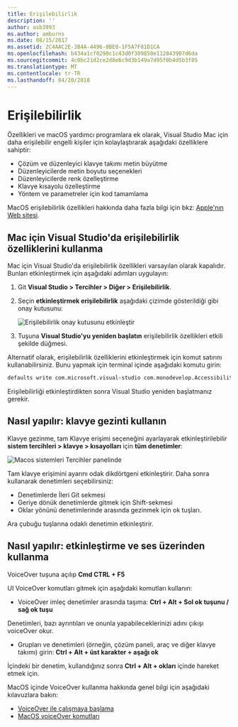 ```yaml
---
title: Erişilebilirlik
description: ''
author: asb3993
ms.author: amburns
ms.date: 08/15/2017
ms.assetid: 2C4AAC2E-3B4A-4496-8BE0-1F5A7F81D1CA
ms.openlocfilehash: b434a1cf0290c1c43d0f309850e112843907d6da
ms.sourcegitcommit: 4c0bc21d2ce2d8e6c9d3b149a7d95f0b4d5b3f85
ms.translationtype: MT
ms.contentlocale: tr-TR
ms.lasthandoff: 04/20/2018
---
```

# <a name="accessibility"></a>Erişilebilirlik

Özellikleri ve macOS yardımcı programlara ek olarak, Visual Studio Mac için daha erişilebilir engelli kişiler için kolaylaştırarak aşağıdaki özelliklere sahiptir:

- Çözüm ve düzenleyici klavye takımı metin büyütme
- Düzenleyicilerde metin boyutu seçenekleri
- Düzenleyicilerde renk özelleştirme
- Klavye kısayolu özelleştirme
- Yöntem ve parametreler için kod tamamlama 

MacOS erişilebilirlik özellikleri hakkında daha fazla bilgi için bkz: [Apple'nın Web sitesi](https://www.apple.com/accessibility/mac/).

## <a name="using-accessibility-features-in-visual-studio-for-mac"></a>Mac için Visual Studio'da erişilebilirlik özelliklerini kullanma

Mac için Visual Studio'da erişilebilirlik özellikleri varsayılan olarak kapalıdır. Bunları etkinleştirmek için aşağıdaki adımları uygulayın:

1. Git **Visual Studio > Tercihler > Diğer > Erişilebilirlik**.

2. Seçin **etkinleştirmek erişilebilirlik** aşağıdaki çizimde gösterildiği gibi onay kutusunu:

    ![Erişilebilirlik onay kutusunu etkinleştir](media/accessibility-image1.png)

3. Tuşuna **Visual Studio'yu yeniden başlatın** erişilebilirlik özellikleri etkili şekilde düğmesi.


Alternatif olarak, erişilebilirlik özelliklerini etkinleştirmek için komut satırını kullanabilirsiniz. Bunu yapmak için terminal içinde aşağıdaki komutu girin: 

```bash
defaults write com.microsoft.visual-studio com.monodevelop.AccessibilityEnabled 1 
```

Erişilebilirliği etkinleştirdikten sonra Visual Studio yeniden başlatmanız gerekir.

## <a name="how-to-use-keyboard-navigation"></a>Nasıl yapılır: klavye gezinti kullanın

Klavye gezinme, tam Klavye erişimi seçeneğini ayarlayarak etkinleştirilebilir **sistem tercihleri > klavye > kısayolları** için **tüm denetimler**:

  ![Macos sistemleri Tercihler panelinde](media/accessibility-image2.png)

Tam klavye erişimini ayarını odak dikdörtgeni etkinleştirir. Daha sonra kullanarak denetimleri seçebilirsiniz:
- Denetimlerde İleri Git sekmesi
- Geriye dönük denetimlerde gitmek için Shift-sekmesi
- Oklar yönünü denetimlerinde arasında gezinmek için ok tuşları. 

Ara çubuğu tuşlarına odaklı denetimin etkinleştirir.

## <a name="how-to-enable-and-use-voice-over"></a>Nasıl yapılır: etkinleştirme ve ses üzerinden kullanma

VoiceOver tuşuna açılıp **Cmd CTRL + F5**

UI VoiceOver komutları gitmek için aşağıdaki komutları kullanın:

- VoiceOver imleç denetimler arasında taşıma: **Ctrl + Alt + Sol ok tuşunu / sağ ok tuşu**

Denetimleri, bazı ayrıntıları ve onunla yapabileceklerinizi adını çıkışı voiceOver okur. 

- Grupları ve denetimleri (örneğin, çözüm paneli, araç ve diğer klavye takımı) girin: **Ctrl + Alt + üst karakter + aşağı ok**

İçindeki bir denetim, kullandığınız sonra **Ctrl + Alt + okları** içinde hareket etmek için. 
 
MacOS içinde VoiceOver kullanma hakkında genel bilgi için aşağıdaki kılavuzlara bakın:

- [VoiceOver ile çalışmaya başlama](https://help.apple.com/voiceover/info/guide/10.12/)
- [MacOS voiceOver komutları](http://lab.dotjay.com/notes/voiceover-commands/)
